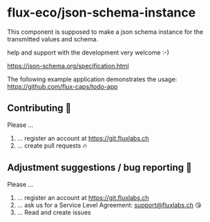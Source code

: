 # flux-eco/json-schema-instance

This component is supposed to make a json schema instance for the transmitted values and schema.

help and support with the development very welcome :-)

https://json-schema.org/specification.html

The following example application demonstrates the usage:
https://github.com/flux-caps/todo-app

## Contributing :purple_heart:
Please ...
1. ... register an account at https://git.fluxlabs.ch
2. ... create pull requests :fire:

## Adjustment suggestions / bug reporting :feet:
Please ...
1. ... register an account at https://git.fluxlabs.ch
2. ... ask us for a Service Level Agreement: support@fluxlabs.ch :kissing_heart:
3. ... Read and create issues

